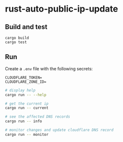 # rust-auto-public-ip-update

## Build and test

```
cargo build
cargo test
```

## Run

Create a `.env` file with the following secrets:
```env
CLOUDFLARE_TOKEN=
CLOUDFLARE_ZONE_ID=
```

```bash
# display help
cargo run -- --help

# get the current ip
cargo run -- current

# see the affected DNS records
cargo run -- info

# monitor changes and update cloudflare DNS record
cargo run -- monitor
```
